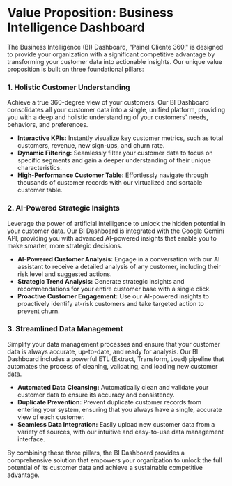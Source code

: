 # Value Proposition: Business Intelligence Dashboard

The Business Intelligence (BI) Dashboard, "Painel Cliente 360," is designed to provide your organization with a significant competitive advantage by transforming your customer data into actionable insights. Our unique value proposition is built on three foundational pillars:

### 1. Holistic Customer Understanding

Achieve a true 360-degree view of your customers. Our BI Dashboard consolidates all your customer data into a single, unified platform, providing you with a deep and holistic understanding of your customers' needs, behaviors, and preferences.

*   **Interactive KPIs:** Instantly visualize key customer metrics, such as total customers, revenue, new sign-ups, and churn rate.
*   **Dynamic Filtering:** Seamlessly filter your customer data to focus on specific segments and gain a deeper understanding of their unique characteristics.
*   **High-Performance Customer Table:** Effortlessly navigate through thousands of customer records with our virtualized and sortable customer table.

### 2. AI-Powered Strategic Insights

Leverage the power of artificial intelligence to unlock the hidden potential in your customer data. Our BI Dashboard is integrated with the Google Gemini API, providing you with advanced AI-powered insights that enable you to make smarter, more strategic decisions.

*   **AI-Powered Customer Analysis:** Engage in a conversation with our AI assistant to receive a detailed analysis of any customer, including their risk level and suggested actions.
*   **Strategic Trend Analysis:** Generate strategic insights and recommendations for your entire customer base with a single click.
*   **Proactive Customer Engagement:** Use our AI-powered insights to proactively identify at-risk customers and take targeted action to prevent churn.

### 3. Streamlined Data Management

Simplify your data management processes and ensure that your customer data is always accurate, up-to-date, and ready for analysis. Our BI Dashboard includes a powerful ETL (Extract, Transform, Load) pipeline that automates the process of cleaning, validating, and loading new customer data.

*   **Automated Data Cleansing:** Automatically clean and validate your customer data to ensure its accuracy and consistency.
*   **Duplicate Prevention:** Prevent duplicate customer records from entering your system, ensuring that you always have a single, accurate view of each customer.
*   **Seamless Data Integration:** Easily upload new customer data from a variety of sources, with our intuitive and easy-to-use data management interface.

By combining these three pillars, the BI Dashboard provides a comprehensive solution that empowers your organization to unlock the full potential of its customer data and achieve a sustainable competitive advantage.
